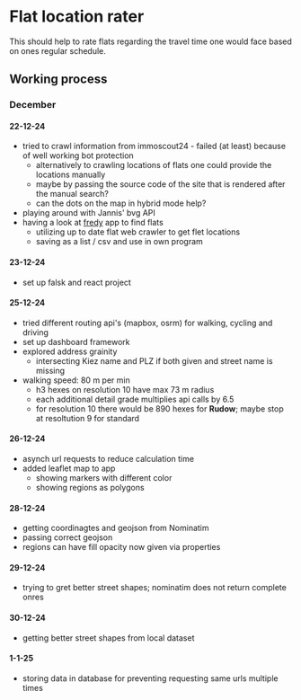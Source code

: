 # Flat location rater

This should help to rate flats regarding the travel time one would face based on ones regular schedule.

## Working process

### December

#### 22-12-24

* tried to crawl information from immoscout24 - failed (at least) because of well working bot protection
  * alternatively to crawling locations of flats one could provide the locations manually
  * maybe by passing the source code of the site that is rendered after the manual search?
  * can the dots on the map in hybrid mode help?
* playing around with Jannis' bvg API
* having a look at [fredy](https://github.com/orangecoding/fredy) app to find flats
  * utilizing up to date flat web crawler to get flet locations
  * saving as a list / csv and use in own program

#### 23-12-24

* set up falsk and react project

#### 25-12-24

* tried different routing api's (mapbox, osrm) for walking, cycling and driving
* set up dashboard framework
* explored address grainity 
  * intersecting Kiez name and PLZ if both given and street name is missing
* walking speed: 80 m per min
  * h3 hexes on resolution 10 have max 73 m radius
  * each additional detail grade multiplies api calls by 6.5
  * for resolution 10 there would be 890 hexes for **Rudow**; maybe stop at resoltution 9 for standard

#### 26-12-24

* asynch url requests to reduce calculation time
* added leaflet map to app
  * showing markers with different color
  * showing regions as polygons

#### 28-12-24

* getting coordinagtes and geojson from Nominatim
* passing correct geojson
* regions can have fill opacity now given via properties

#### 29-12-24

* trying to gret better street shapes; nominatim does not return complete onres

#### 30-12-24

* getting better street shapes from local dataset

#### 1-1-25

* storing data in database for preventing requesting same urls multiple times